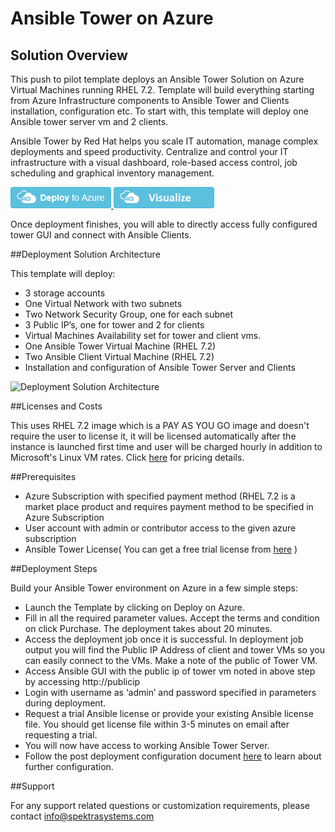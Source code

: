 # Ansible Tower on Azure 
## Solution Overview 
This push to pilot template deploys an Ansible Tower Solution on Azure Virtual Machines running RHEL 7.2. Template will build everything starting from Azure Infrastructure components to Ansible Tower and Clients installation, configuration etc. To start with, this template will deploy one Ansible tower server vm and 2 clients.

Ansible Tower by Red Hat helps you scale IT automation, manage complex deployments and speed productivity. Centralize and control your IT infrastructure with a visual dashboard, role-based access control, job scheduling and graphical inventory management.

<a href="https://portal.azure.com/#create/Microsoft.Template/uri/https%3A%2F%2Fraw.githubusercontent.com%2FAzure%2Fazure-quickstart-templates%2Fmaster%2Fansible-tower-rhel%2Fazuredeploy.json" target="_blank">
<img src="https://raw.githubusercontent.com/Azure/azure-quickstart-templates/master/1-CONTRIBUTION-GUIDE/images/deploytoazure.png"/>
</a>
<a href="https://portal.azure.com/#create/Microsoft.Template/uri/https%3A%2F%2Fraw.githubusercontent.com%2FAzure%2Fazure-quickstart-templates%2Fmaster%2Fansible-tower-rhel%2Fazuredeploy.json" target="_blank">
<img src="https://raw.githubusercontent.com/Azure/azure-quickstart-templates/master/1-CONTRIBUTION-GUIDE/images/visualizebutton.png"/>
</a> 


Once deployment finishes, you will able to directly access fully configured tower GUI and connect with Ansible Clients. 

##Deployment Solution Architecture 

This template will deploy: 

-   3 storage accounts
-	One Virtual Network with two subnets
-	Two Network Security Group, one for each subnet
-	3 Public IP’s, one for tower and 2 for clients 
-	Virtual Machines Availability set for tower and client vms.
-	One Ansible Tower Virtual Machine (RHEL 7.2)
-	Two Ansible Client Virtual Machine (RHEL 7.2)
-	Installation and configuration of Ansible Tower Server and Clients


![Deployment Solution Architecture](https://raw.githubusercontent.com/Azure/azure-quickstart-templates/master/ansible-tower-rhel/images/barracuda-architecture.png?raw=true)

##Licenses and Costs 

This uses RHEL 7.2 image which is a PAY AS YOU GO image and doesn't require the user to license it, it will be licensed automatically after the instance is launched first time and user will be charged hourly in addition to Microsoft's Linux VM rates.  Click [here](https://azure.microsoft.com/en-gb/pricing/details/virtual-machines/linux/#red-hat) for pricing details.

##Prerequisites 

- Azure Subscription with specified payment method (RHEL 7.2 is a market place product and requires payment method to be specified in Azure Subscription
- User account with admin or contributor access to the given azure subscription
- Ansible Tower License( You can get a free trial license from [here](https://www.ansible.com/license) )

##Deployment Steps  

Build your Ansible Tower environment on Azure in a few simple steps:  
- Launch the Template by clicking on Deploy on Azure.  
- Fill in all the required parameter values. Accept the terms and condition on click Purchase. The deployment takes about 20 minutes. 
- Access the deployment job once it is successful. In deployment job output you will find the Public IP Address of client and tower VMs so you can easily connect to the VMs. Make a note of the public of Tower VM.
- Access Ansible GUI with the public ip of tower vm noted in above step by accessing http://publicip
- Login with username as ‘admin’ and password specified in parameters during deployment. 
- Request a trial Ansible license or provide your existing Ansible license file. You should get license file within 3-5 minutes on email after requesting a trial.
- You will now have access to working Ansible Tower Server. 
- Follow the post deployment configuration document [here](https://raw.githubusercontent.com/Azure/azure-quickstart-templates/master/ansible-tower-rhel/images/ansible-tower-rhel-postdeployment-configuration-guide.pdf) to learn about further configuration. 

##Support 

For any support related questions or customization requirements, please contact info@spektrasystems.com



